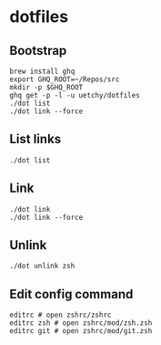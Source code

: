 # dotfiles

## Bootstrap

```console
brew install ghq
export GHQ_ROOT=~/Repos/src
mkdir -p $GHQ_ROOT
ghq get -p -l -u uetchy/dotfiles
./dot list
./dot link --force
```

## List links

```console
./dot list
```

## Link

```console
./dot link
./dot link --force
```

## Unlink

```console
./dot unlink zsh
```

## Edit config command

```console
editrc # open zshrc/zshrc
editrc zsh # open zshrc/mod/zsh.zsh
editrc git # open zshrc/mod/git.zsh
```

